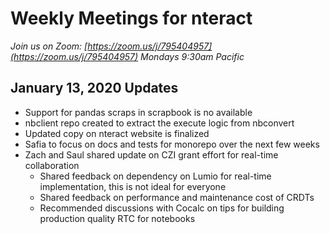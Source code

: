# Weekly Meetings for nteract

_Join us on Zoom: [https://zoom.us/j/795404957](https://zoom.us/j/795404957) Mondays 9:30am Pacific_

## January 13, 2020 Updates

- Support for pandas scraps in scrapbook is no available
- nbclient repo created to extract the execute logic from nbconvert
- Updated copy on nteract website is finalized
- Safia to focus on docs and tests for monorepo over the next few weeks
- Zach and Saul shared update on CZI grant effort for real-time collaboration
  - Shared feedback on dependency on Lumio for real-time implementation, this is not ideal for everyone
  - Shared feedback on performance and maintenance cost of CRDTs
  - Recommended discussions with Cocalc on tips for building production quality RTC for notebooks
